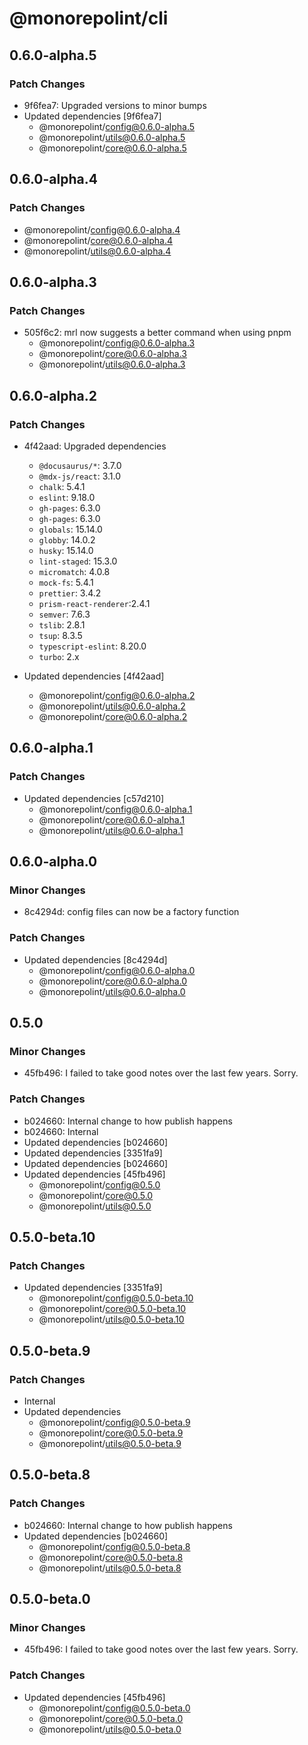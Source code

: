 # @monorepolint/cli

## 0.6.0-alpha.5

### Patch Changes

- 9f6fea7: Upgraded versions to minor bumps
- Updated dependencies [9f6fea7]
  - @monorepolint/config@0.6.0-alpha.5
  - @monorepolint/utils@0.6.0-alpha.5
  - @monorepolint/core@0.6.0-alpha.5

## 0.6.0-alpha.4

### Patch Changes

- @monorepolint/config@0.6.0-alpha.4
- @monorepolint/core@0.6.0-alpha.4
- @monorepolint/utils@0.6.0-alpha.4

## 0.6.0-alpha.3

### Patch Changes

- 505f6c2: mrl now suggests a better command when using pnpm
  - @monorepolint/config@0.6.0-alpha.3
  - @monorepolint/core@0.6.0-alpha.3
  - @monorepolint/utils@0.6.0-alpha.3

## 0.6.0-alpha.2

### Patch Changes

- 4f42aad: Upgraded dependencies

  - `@docusaurus/*`: 3.7.0
  - `@mdx-js/react`: 3.1.0
  - `chalk`: 5.4.1
  - `eslint`: 9.18.0
  - `gh-pages`: 6.3.0
  - `gh-pages`: 6.3.0
  - `globals`: 15.14.0
  - `globby`: 14.0.2
  - `husky`: 15.14.0
  - `lint-staged`: 15.3.0
  - `micromatch`: 4.0.8
  - `mock-fs`: 5.4.1
  - `prettier`: 3.4.2
  - `prism-react-renderer`:2.4.1
  - `semver`: 7.6.3
  - `tslib`: 2.8.1
  - `tsup`: 8.3.5
  - `typescript-eslint`: 8.20.0
  - `turbo`: 2.x

- Updated dependencies [4f42aad]
  - @monorepolint/config@0.6.0-alpha.2
  - @monorepolint/utils@0.6.0-alpha.2
  - @monorepolint/core@0.6.0-alpha.2

## 0.6.0-alpha.1

### Patch Changes

- Updated dependencies [c57d210]
  - @monorepolint/config@0.6.0-alpha.1
  - @monorepolint/core@0.6.0-alpha.1
  - @monorepolint/utils@0.6.0-alpha.1

## 0.6.0-alpha.0

### Minor Changes

- 8c4294d: config files can now be a factory function

### Patch Changes

- Updated dependencies [8c4294d]
  - @monorepolint/config@0.6.0-alpha.0
  - @monorepolint/core@0.6.0-alpha.0
  - @monorepolint/utils@0.6.0-alpha.0

## 0.5.0

### Minor Changes

- 45fb496: I failed to take good notes over the last few years. Sorry.

### Patch Changes

- b024660: Internal change to how publish happens
- b024660: Internal
- Updated dependencies [b024660]
- Updated dependencies [3351fa9]
- Updated dependencies [b024660]
- Updated dependencies [45fb496]
  - @monorepolint/config@0.5.0
  - @monorepolint/core@0.5.0
  - @monorepolint/utils@0.5.0

## 0.5.0-beta.10

### Patch Changes

- Updated dependencies [3351fa9]
  - @monorepolint/config@0.5.0-beta.10
  - @monorepolint/core@0.5.0-beta.10
  - @monorepolint/utils@0.5.0-beta.10

## 0.5.0-beta.9

### Patch Changes

- Internal
- Updated dependencies
  - @monorepolint/config@0.5.0-beta.9
  - @monorepolint/core@0.5.0-beta.9
  - @monorepolint/utils@0.5.0-beta.9

## 0.5.0-beta.8

### Patch Changes

- b024660: Internal change to how publish happens
- Updated dependencies [b024660]
  - @monorepolint/config@0.5.0-beta.8
  - @monorepolint/core@0.5.0-beta.8
  - @monorepolint/utils@0.5.0-beta.8

## 0.5.0-beta.0

### Minor Changes

- 45fb496: I failed to take good notes over the last few years. Sorry.

### Patch Changes

- Updated dependencies [45fb496]
  - @monorepolint/config@0.5.0-beta.0
  - @monorepolint/core@0.5.0-beta.0
  - @monorepolint/utils@0.5.0-beta.0
